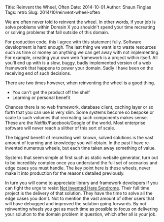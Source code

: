 Title: Reinvent the Wheel, Often
Date: 2014-10-01
Author: Shaun Finglas
Tags: retro
Slug: 2014/10/reinvent-wheel-often

We are often never told to reinvent the wheel. In other words, if your
job is solve problems within Domain X you shouldn't spend your time
recreating or solving problems that fall outside of this domain.

For production code, this I agree with this statement fully. Software
development is hard enough. The last thing we want is to waste resources
such as time or money on anything we can get away with not implementing.
For example, creating your own web framework is a project within itself.
All you'll end up with is a slow, buggy, badly implemented version of a
web framework that happens to power your domain. Sadly I have been on
the receiving end of such decisions.

There are two times however, when reinventing the wheel is a good thing.

-   You can't get the product off the shelf
-   Learning or personal benefit

Chances there is no web framework, database client, caching layer or so
forth that you can use is very slim. Some systems become so bespoke or
scale to such volumes that recreating such components makes sense. These
are the Netflix/Facebook/Google of the world. Most enterprise software
will never reach a slither of this sort of scale.

The biggest benefit of recreating well known, solved solutions is the
vast amount of learning and knowledge you will obtain. In the past I
have re-invented numerous wheels, but each time taken away something of
value.

Systems that seem simple at first such as static website generator, turn
out to be incredibly complex once you understand the full set of
scenarios and edge cases you must handle. The key point here is these
wheels, never make it into production for the reasons detailed
previously.

In turn you will come to appreciate library and framework developers if
you can fight the urge to resist [Not Invented Here
Syndrome](http://en.wikipedia.org/wiki/Not_invented_here). Their full
time project is the delivery of that solution. They have the time to
solve all the edge cases you don't. Not to mention the vast amount of
other users that will have debugged and improved the solution going
forwards. By not reinventing wheels you get as much time as possible to
focus on delivering your solution to the domain problem in question,
which after all is your job.